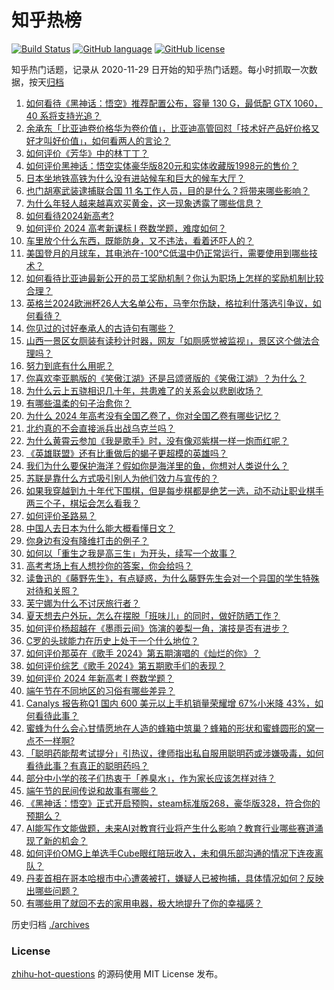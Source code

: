 # 知乎热榜
[![Build Status](https://github.com/ToWeLong/zhihu-hot-questions/workflows/CI/badge.svg)](https://github.com/ToWeLong/zhihu-hot-questions/actions)
[![GitHub language](https://img.shields.io/badge/language-golang-orange.svg)](https://golang.org/)
[![GitHub license](https://img.shields.io/github/license/ToWeLong/zhihu-hot-questions)](https://github.com/ToWeLong/zhihu-hot-questions/blob/main/LICENSE)

知乎热门话题，记录从 2020-11-29 日开始的知乎热门话题。每小时抓取一次数据，按天[归档](./archives)

<!-- BEGIN -->

1. [如何看待《黑神话：悟空》推荐配置公布，容量 130 G，最低配 GTX 1060，40 系将支持光追？](https://www.zhihu.com/question/658322606)
1. [余承东「比亚迪卷价格华为卷价值」，比亚迪高管回怼「技术好产品好价格又好才叫好价值」，如何看两人的言论？](https://www.zhihu.com/question/658270359)
1. [如何评价《芳华》中的林丁丁？](https://www.zhihu.com/question/264133495)
1. [如何评价黑神话：悟空实体豪华版820元和实体收藏版1998元的售价？](https://www.zhihu.com/question/658325055)
1. [日本坐地铁高铁为什么没有进站候车和巨大的候车大厅？](https://www.zhihu.com/question/658045977)
1. [也门胡塞武装逮捕联合国 11 名工作人员，目的是什么？将带来哪些影响？](https://www.zhihu.com/question/658394229)
1. [为什么年轻人越来越喜欢买黄金，这一现象透露了哪些信息？](https://www.zhihu.com/question/658392772)
1. [如何看待2024新高考?](https://www.zhihu.com/question/647139037)
1. [如何评价 2024 高考新课标 I 卷数学题，难度如何？](https://www.zhihu.com/question/658324801)
1. [车里放个什么东西，既能防身，又不违法，看着还吓人的？](https://www.zhihu.com/question/632563155)
1. [美国登月的月球车，其电池在-100℃低温中仍正常运行，需要使用到哪些技术？](https://www.zhihu.com/question/655872456)
1. [如何看待比亚迪最新公开的员工奖励机制？你认为职场上怎样的奖励机制比较合理？](https://www.zhihu.com/question/658395708)
1. [英格兰2024欧洲杯26人大名单公布，马奎尔伤缺，格拉利什落选引争议，如何看待？](https://www.zhihu.com/question/658317365)
1. [你见过的讨好奉承人的古诗句有哪些？](https://www.zhihu.com/question/658086432)
1. [山西一景区女厕装有读秒计时器，网友「如厕感觉被监视」，景区这个做法合理吗？](https://www.zhihu.com/question/658328004)
1. [努力到底有什么用呢？](https://www.zhihu.com/question/658346356)
1. [你喜欢李亚鹏版的《笑傲江湖》还是吕颂贤版的《笑傲江湖》？为什么？](https://www.zhihu.com/question/298232990)
1. [为什么云上五骁相识几十年，共患难了的关系会以悲剧收场？](https://www.zhihu.com/question/654946756)
1. [有哪些温柔的句子治愈你？](https://www.zhihu.com/question/655320354)
1. [为什么 2024 年高考没有全国乙卷了，你对全国乙卷有哪些记忆？](https://www.zhihu.com/question/658318306)
1. [北约真的不会直接派兵出战乌克兰吗？](https://www.zhihu.com/question/658312837)
1. [为什么黄霄云参加《我是歌手》时，没有像邓紫棋一样一炮而红呢？](https://www.zhihu.com/question/643026728)
1. [《英雄联盟》还有比重做后的蝎子更超模的英雄吗？](https://www.zhihu.com/question/657979760)
1. [我们为什么要保护海洋？假如你是海洋里的鱼，你想对人类说什么？](https://www.zhihu.com/question/657556100)
1. [苏联是靠什么方式吸引别人为他们效力与宣传的？](https://www.zhihu.com/question/658237973)
1. [如果我穿越到九十年代下围棋，但是每步棋都是绝艺一选，动不动让职业棋手两三个子，棋坛会怎么看我？](https://www.zhihu.com/question/604880965)
1. [如何评价圣路易？](https://www.zhihu.com/question/66923295)
1. [中国人去日本为什么能大概看懂日文？](https://www.zhihu.com/question/649670598)
1. [你身边有没有降维打击的例子？](https://www.zhihu.com/question/429428059)
1. [如何以「重生之我是高三生」为开头，续写一个故事？](https://www.zhihu.com/question/656938421)
1. [高考考场上有人想抄你的答案，你会给吗？](https://www.zhihu.com/question/657325854)
1. [读鲁迅的《藤野先生》，有点疑惑，为什么藤野先生会对一个异国的学生特殊对待和关照？](https://www.zhihu.com/question/625668015)
1. [芙宁娜为什么不讨厌旅行者？](https://www.zhihu.com/question/635778637)
1. [夏天想去户外玩，怎么在摆脱「班味儿」的同时，做好防晒工作？](https://www.zhihu.com/question/657976994)
1. [如何评价杨超越在《墨雨云间》饰演的姜梨一角，演技是否有进步？](https://www.zhihu.com/question/658054730)
1. [C罗的头球能力在历史上处于一个什么地位？](https://www.zhihu.com/question/268354558)
1. [如何评价那英在《歌手 2024》第五期演唱的《灿烂的你》？](https://www.zhihu.com/question/658344390)
1. [如何评价综艺《歌手 2024》第五期歌手们的表现？](https://www.zhihu.com/question/658129032)
1. [如何评价 2024 年新高考 I 卷数学题？](https://www.zhihu.com/question/658254862)
1. [端午节在不同地区的习俗有哪些差异？](https://www.zhihu.com/question/658082721)
1. [Canalys 报告称Q1 国内 600 美元以上手机销量荣耀增 67%小米降 43%，如何看待此事？](https://www.zhihu.com/question/658297093)
1. [蜜蜂为什么会心甘情愿地在人造的蜂箱中筑巢？蜂箱的形状和蜜蜂圆形的窝一点不一样啊?](https://www.zhihu.com/question/388194938)
1. [「聪明药能帮考试提分」引热议，律师指出私自服用聪明药或涉嫌吸毒，如何看待此事？有真正的聪明药吗？](https://www.zhihu.com/question/658235212)
1. [部分中小学的孩子们热衷于「养臭水」，作为家长应该怎样对待？](https://www.zhihu.com/question/658114973)
1. [端午节的民间传说和故事有哪些？](https://www.zhihu.com/question/658082816)
1. [《黑神话：悟空》正式开启预购，steam标准版268，豪华版328，符合你的预期么？](https://www.zhihu.com/question/658382347)
1. [AI能写作文能做题，未来AI对教育行业将产生什么影响？教育行业哪些赛道涌现了新的机会？](https://www.zhihu.com/question/658349924)
1. [如何评价OMG上单选手Cube眼红陪玩收入，未和俱乐部沟通的情况下连夜离队？](https://www.zhihu.com/question/658380258)
1. [丹麦首相在哥本哈根市中心遭袭被打，嫌疑人已被拘捕，具体情况如何？反映出哪些问题？](https://www.zhihu.com/question/658379805)
1. [有哪些用了就回不去的家用电器，极大地提升了你的幸福感？](https://www.zhihu.com/question/658342898)

<!-- END -->

历史归档 [./archives](./archives)


### License
[zhihu-hot-questions](https://github.com/towelong/zhihu-hot-questions) 的源码使用 MIT License 发布。